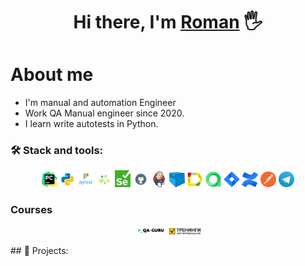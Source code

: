 # <h1 align="center">Hi there, I'm <a href="https://github.com/wishmaa" target="_blank">Roman</a> 🖐

# About me
- I'm manual and automation Engineer
- Work QA Manual engineer since 2020.
- I learn write autotests in Python.

### 🛠️ Stack and tools:
<p  align="center">
  <code><img width="5%" title="Pycharm" src="images/logo/pycharm.png"></code>
  <code><img width="5%" title="Python" src="images/logo/python.png"></code>
  <code><img width="5%" title="Pytest" src="images/logo/pytest.png"></code>
  <code><img width="5%" title="Selene" src="images/logo/selene.png"></code>
  <code><img width="5%" title="Selenium" src="images/logo/selenium.png"></code>
  <code><img width="5%" title="GitHub" src="images/logo/github.png"></code>
  <code><img width="5%" title="Jenkins" src="images/logo/jenkins.png"></code>
  <code><img width="5%" title="Selenoid" src="images/logo/selenoid.png"></code>
  <code><img width="5%" title="Allure Report" src="images/logo/allure_report.png"></code>
  <code><img width="5%" title="Allure TestOps" src="images/logo/allure_testops.png"></code>
  <code><img width="5%" title="Jira" src="images/logo/jira.png"></code>
  <code><img width="5%" title="Confluence" src="images/logo/confluence.png"></code>
  <code><img width="5%" title="Postman" src="images/logo/postman.png"></code>
  <code><img width="5%" title="Telegram" src="images/logo/tg.png"></code>
</p>

### Courses
<p  align="center">
  <code><img width="10%" title="QA.GURU" src="images/logo/qa-guru80.png"></code>
  <code><img width="10%" title="https://software-testing.ru/edu/" src="images/logo/softwaretesting.png"></code>
</p>
## 💾 Projects: